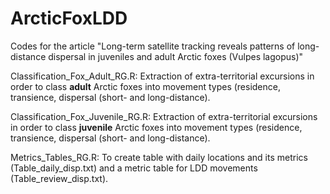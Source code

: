 # ArcticFoxLDD
Codes for the article "Long-term satellite tracking reveals patterns of long-distance dispersal in juveniles and adult Arctic foxes (Vulpes lagopus)"

Classification_Fox_Adult_RG.R: Extraction of extra-territorial excursions in order to class **adult** Arctic foxes into movement types (residence, transience, dispersal (short- and long-distance).

Classification_Fox_Juvenile_RG.R: Extraction of extra-territorial excursions in order to class **juvenile** Arctic foxes into movement types (residence, transience, dispersal (short- and long-distance).

Metrics_Tables_RG.R: To create table with daily locations and its metrics (Table_daily_disp.txt) and a metric table for LDD movements (Table_review_disp.txt).
